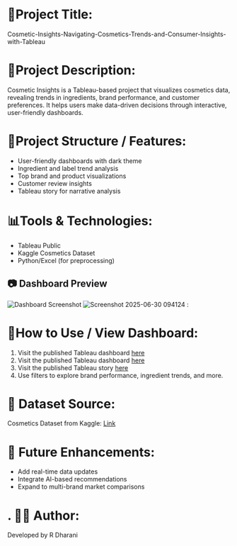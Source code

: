 # 📌Project Title:
Cosmetic-Insights-Navigating-Cosmetics-Trends-and-Consumer-Insights-with-Tableau

# 📝Project Description:

Cosmetic Insights is a Tableau-based project that visualizes cosmetics data, revealing trends in ingredients, brand performance, and customer preferences. It helps users make data-driven decisions through interactive, user-friendly dashboards.

 # 📂Project Structure / Features:
 - User-friendly dashboards with dark theme
- Ingredient and label trend analysis
- Top brand and product visualizations
- Customer review insights
- Tableau story for narrative analysis

# 📊Tools & Technologies:
- Tableau Public
- Kaggle Cosmetics Dataset
- Python/Excel (for preprocessing)

## 📷 Dashboard Preview
![Dashboard Screenshot](https://github.com/user-attachments/assets/c24c0ebe-3f23-490e-b76a-fe43e702ca37)
![Screenshot 2025-06-30 094124](https://github.com/user-attachments/assets/d7126248-9c69-44cb-81ce-af2534326439)
:
# 🚀How to Use / View Dashboard:
1. Visit the published Tableau dashboard [here](https://public.tableau.com/app/profile/r.dharani/viz/Book2_17511332765270/Dashboard2)
2. Visit the published Tableau dashboard [here](https://public.tableau.com/views/Book_17511886261570/Dashboard1?:embed=yes&:display_count=yes)
3. Visit the published Tableau story [here](https://public.tableau.com/app/profile/r.dharani/viz/Story_17511902003540/Story1?publish=yes)
4. Use filters to explore brand performance, ingredient trends, and more.

# 📁 Dataset Source:
Cosmetics Dataset from Kaggle: [Link](https://www.kaggle.com/datasets/kingabzpro/cosmetics-datasets)

# 🔮 Future Enhancements:
- Add real-time data updates
- Integrate AI-based recommendations
- Expand to multi-brand market comparisons

# . 👩‍💻 Author:
Developed by R Dharani








